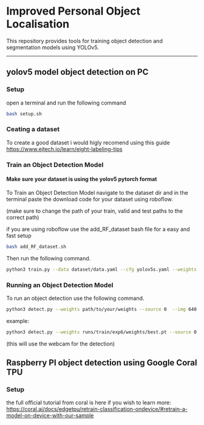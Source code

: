# Improved Personal Object Localisation

This repository provides tools for training object detection and segmentation models using YOLOv5.

---
## **yolov5 model object detection on PC**

### **Setup**
open a terminal and run the following command
```bash
bash setup.sh
```

### **Ceating a dataset**
To create a good dataset i would higly recomend using this guide
https://www.ejtech.io/learn/eight-labeling-tips

### **Train an Object Detection Model**

#### **Make sure your dataset is using the yolov5 pytorch format**
To Train an Object Detection Model navigate to the dataset dir and in the terminal paste the download code for your dataset using roboflow.


(make sure to change the path of your train, valid and test paths to the correct path)

if you are using roboflow use the add_RF_dataset bash file for a easy and fast setup
```bash
bash add_RF_dataset.sh
```

Then run the following command.
```bash
python3 train.py --data dataset/data.yaml --cfg yolov5s.yaml --weights '' --batch-size 8
```

### **Running an Object Detection Model**
To run an object detection use the following command.
```bash
python3 detect.py --weights path/to/your/weights --source 0  --img 640
```

example:
```bash
python3 detect.py --weights runs/train/exp6/weights/best.pt --source 0  --img 640
```
(this will use the webcam for the detection)

## **Raspberry PI object detection using Google Coral TPU**

### **Setup**

the full official tutorial from coral is here if you wish to learn more: https://coral.ai/docs/edgetpu/retrain-classification-ondevice/#retrain-a-model-on-device-with-our-sample
